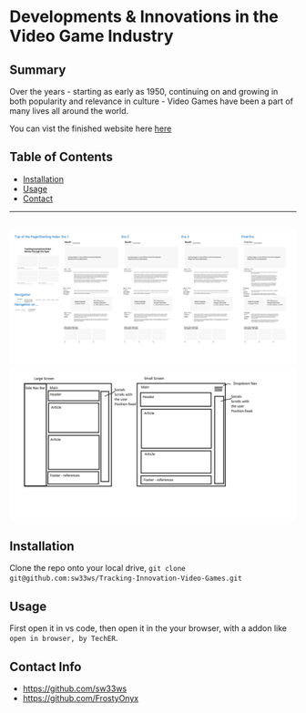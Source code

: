 # Developments & Innovations in the Video Game Industry

## Summary

Over the years - starting as early as 1950, continuing on and growing in both popularity and relevance in culture - Video Games have been a part of many lives all around the world. 

You can vist the finished website here [here](https://sw33ws.github.io/Tracking-Innovation-Video-Games/)

## Table of Contents

- [Installation](#installation)
- [Usage](#usage)
- [Contact](#contact-info)

---
![](images/pagediagrams/figma_diagram.png)
![](images/pagediagrams/page_diagram_code_included.png) 
---

## Installation

Clone the repo onto your local drive, ```git clone git@github.com:sw33ws/Tracking-Innovation-Video-Games.git```

## Usage

First open it in vs code, then open it in the your browser, with a addon like ```open in browser, by TechER```.

## Contact Info

- https://github.com/sw33ws
- https://github.com/FrostyOnyx